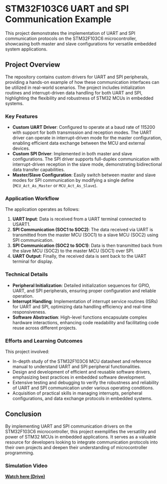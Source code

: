 # STM32F103C6 UART and SPI Communication Example

This project demonstrates the implementation of UART and SPI communication protocols on the STM32F103C6 microcontroller, showcasing both master and slave configurations for versatile embedded system applications.

## Project Overview

The repository contains custom drivers for UART and SPI peripherals, providing a hands-on example of how these communication interfaces can be utilized in real-world scenarios. The project includes initialization routines and interrupt-driven data handling for both UART and SPI, highlighting the flexibility and robustness of STM32 MCUs in embedded systems.

### Key Features

- **Custom UART Driver**: Configured to operate at a baud rate of 115200 with support for both transmission and reception modes. The UART driver can operate in interrupt-driven mode for the master configuration, enabling efficient data exchange between the MCU and external devices.
- **Custom SPI Driver**: Implemented in both master and slave configurations. The SPI driver supports full-duplex communication with interrupt-driven reception in the slave mode, demonstrating bidirectional data transfer capabilities.
- **Master/Slave Configuration**: Easily switch between master and slave modes for SPI communication by modifying a single define (`MCU_Act_As_Master` or `MCU_Act_As_Slave`).

### Application Workflow

The application operates as follows:

1. **UART Input**: Data is received from a UART terminal connected to USART1.
2. **SPI Communication (SOC1 to SOC2)**: The data received via UART is transmitted from the master MCU (SOC1) to a slave MCU (SOC2) using SPI communication.
3. **SPI Communication (SOC2 to SOC1)**: Data is then transmitted back from the slave MCU (SOC2) to the master MCU (SOC1) over SPI.
4. **UART Output**: Finally, the received data is sent back to the UART terminal for display.

### Technical Details

- **Peripheral Initialization**: Detailed initialization sequences for GPIO, UART, and SPI peripherals, ensuring proper configuration and reliable operation.
- **Interrupt Handling**: Implementation of interrupt service routines (ISRs) for UART and SPI, optimizing data handling efficiency and real-time responsiveness.
- **Software Abstraction**: High-level functions encapsulate complex hardware interactions, enhancing code readability and facilitating code reuse across different projects.

### Efforts and Learning Outcomes

This project involved:

- In-depth study of the STM32F103C6 MCU datasheet and reference manual to understand UART and SPI peripheral functionalities.
- Design and development of efficient and reusable software drivers, emphasizing best practices in embedded software development.
- Extensive testing and debugging to verify the robustness and reliability of UART and SPI communication under various operating conditions.
- Acquisition of practical skills in managing interrupts, peripheral configurations, and data exchange protocols in embedded systems.

## Conclusion

By implementing UART and SPI communication drivers on the STM32F103C6 microcontroller, this project exemplifies the versatility and power of STM32 MCUs in embedded applications. It serves as a valuable resource for developers looking to integrate communication protocols into their own projects and deepen their understanding of microcontroller programming.

### Simulation Video
[**Watch here (Drive)**](https://drive.google.com/file/d/1NxByMoAbcz5-iPkEoW7pTYXIhhEbFDDV/view?usp=drive_link)
